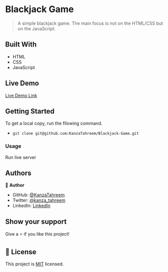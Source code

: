 # Blackjack Game

> A simple blackjack game. The main focus is not on the HTML/CSS but on the JavaScript.

## Built With

- HTML
- CSS
- JavaScript

## Live Demo

[Live Demo Link](https://kanzatahreem.github.io/Blackjack-Game/)

## Getting Started

To get a local copy, run the fllowing command.

- `git clone git@github.com:KanzaTahreem/Blackjack-Game.git`

### Usage

Run live server

## Authors

👤 **Author**

- GitHub: [@KanzaTahreem](https://github.com/KanzaTahreem)
- Twitter: [@kanza_tahreem](https://twitter.com/kanza_tahreem)
- LinkedIn: [LinkedIn](https://www.linkedin.com/in/kanza-tahreem/)

## Show your support

Give a ⭐️ if you like this project!

## 📝 License

This project is [MIT](./LICENSE) licensed.

